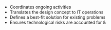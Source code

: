 - Coordinates ongoing activities
- Translates the design concept to IT operations
- Defines a best-fit solution for existing problems
- Ensures technological risks are accounted for & 
